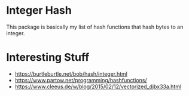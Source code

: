 # Integer Hash

This package is basically my list of hash functions that hash bytes to an
integer.

# Interesting Stuff

* <https://burtleburtle.net/bob/hash/integer.html>
* <https://www.partow.net/programming/hashfunctions/>
* <https://www.cleeus.de/w/blog/2015/02/12/vectorized_djbx33a.html>
